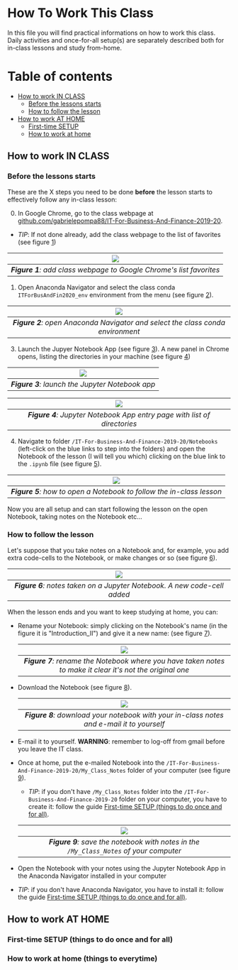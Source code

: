 # How To Work This Class 

In this file you will find practical informations on how to work this class. Daily activities and once-for-all setup(s) are separately described both for in-class lessons and study from-home.

# Table of contents
- [How to work IN CLASS](#class)
  - [Before the lessons starts](#before_class)
  - [How to follow the lesson](#during_class)
- [How to work AT HOME](#home)
  - [First-time SETUP](#home_setup)
  - [How to work at home](#wfh)

## How to work IN CLASS <a name="class"></a>

### Before the lessons starts <a name="before_class"></a>
These are the X steps you need to be done **before** the lesson starts to effectively follow any in-class lesson:

0. In Google Chrome, go to the class webpage at [github.com/gabrielepompa88/IT-For-Business-And-Finance-2019-20](https://github.com/gabrielepompa88/IT-For-Business-And-Finance-2019-20). 

  - *TIP*: If not done already, add the class webpage to the list of favorites (see figure [1](#add_bookmark))
    
  | ![](images/add_bookmark.PNG) <a name="add_bookmark"></a>| 
  |:--:| 
  | _**Figure 1**: add class webpage to Google Chrome's list favorites_ |
  
1. Open Anaconda Navigator and select the class conda `ITForBusAndFin2020_env` environment from the menu (see figure [2](#anaconda_nav_and_env)).

  | ![](images/anaconda_nav_and_env.PNG) <a name="anaconda_nav_and_env"></a>| 
  |:--:| 
  | _**Figure 2**: open Anaconda Navigator and select the class conda environment_ |

3. Launch the Jupyer Notebook App (see figure [3](#launch_jupyer_nb)). A new panel in Chrome opens, listing the directories in your machine (see figure [4](#dir_structure_machine))

  | ![](images/launch_jupyer_nb.PNG) <a name="launch_jupyer_nb"></a>| 
  |:--:| 
  | _**Figure 3**: launch the Jupyter Notebook app_ |

  | ![](images/dir_structure_machine.PNG) <a name="dir_structure_machine"></a>| 
  |:--:| 
  | _**Figure 4**: Jupyter Notebook App entry page with list of directories_ |

4. Navigate to folder `/IT-For-Business-And-Finance-2019-20/Notebooks` (left-click on the blue links to step into the folders) and open the Notebook of the lesson (I will tell you which) clicking on the blue link to the `.ipynb` file (see figure [5](#how_to_open_nb)). 

  | ![](images/how_to_open_nb.PNG) <a name="how_to_open_nb"></a>| 
  |:--:| 
  | _**Figure 5**: how to open a Notebook to follow the in-class lesson_ |

Now you are all setup and can start following the lesson on the open Notebook, taking notes on the Notebook etc...

### How to follow the lesson <a name="during_class"></a>
Let's suppose that you take notes on a Notebook and, for example, you add extra code-cells to the Notebook, or make changes or so (see figure [6](#how_to_take_notes)).

  | ![](images/how_to_take_notes.PNG) <a name="how_to_take_notes"></a>| 
  |:--:| 
  | _**Figure 6**: notes taken on a Jupyter Notebook. A new code-cell added_ |

When the lesson ends and you want to keep studying at home, you can: 

- Rename your Notebook: simply clicking on the Notebook's name (in the figure it is "Introduction_II") and give it a new name: (see figure [7](#rename_nb)).

  | ![](images/rename_nb.PNG) <a name="rename_nb"></a>| 
  |:--:| 
  | _**Figure 7**: rename the Notebook where you have taken notes to make it clear it's not the original one_ |

- Download the Notebook (see figure [8](#download_as_nb)).

  | ![](images/download_as_nb.png) <a name="download_as_nb"></a>| 
  |:--:| 
  | _**Figure 8**: download your notebook with your in-class notes and e-mail it to yourself_ |
  
- E-mail it to yourself. **WARNING**: remember to log-off from gmail before you leave the IT class.
  
- Once at home, put the e-mailed Notebook into the `/IT-For-Business-And-Finance-2019-20/My_Class_Notes` folder of your computer (see figure [9](#nb_with_notes_saved)).

  - *TIP*: if you don't have `/My_Class_Notes` folder into the `/IT-For-Business-And-Finance-2019-20` folder on your computer, you have to create it: follow the guide [First-time SETUP (things to do once and for all)](#home_setup).

  | ![](images/nb_with_notes_saved.PNG) <a name="nb_with_notes_saved"></a>| 
  |:--:| 
  | _**Figure 9**: save the notebook with notes in the `/My_Class_Notes` of your computer_ |

- Open the Notebook with your notes using the Jupyter Notebook App in the Anaconda Navigator installed in your computer

- *TIP*: if you don't have Anaconda Navigator, you have to install it: follow the guide [First-time SETUP (things to do once and for all)](#home_setup).

## How to work AT HOME <a name="home"></a>

### First-time SETUP (things to do once and for all) <a name="home_setup"></a>

### How to work at home (things to everytime) <a name="wfh"></a>

